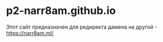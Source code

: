 # p2-narr8am.github.io

Этот сайт предназначен для редиректа дамена на другой - https://narr8am.ml/

